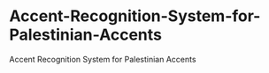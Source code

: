 # Accent-Recognition-System-for-Palestinian-Accents
Accent Recognition System for Palestinian Accents
